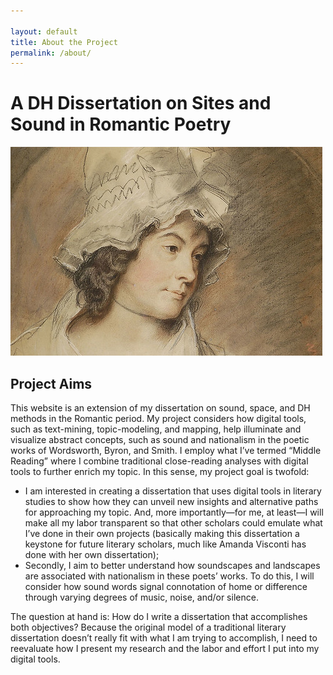 ```yaml
---

layout: default
title: About the Project
permalink: /about/
---
```

# A DH Dissertation on Sites and Sound in Romantic Poetry

![books](assets/images/Smith.jpg)
## Project Aims
This website is an extension of my dissertation on sound, space, and DH methods in the Romantic period. My project considers how digital tools, such as text-mining, topic-modeling, and mapping, help illuminate and visualize abstract concepts, such as sound and nationalism in the poetic works of Wordsworth, Byron, and Smith. I employ what I’ve termed “Middle Reading” where I combine traditional close-reading analyses with digital tools to further enrich my topic. 
In this sense, my project goal is twofold: 

   * I am interested in creating a dissertation that uses digital tools in literary studies to show how they can unveil new insights and alternative paths for approaching my topic. And, more importantly—for me, at least—I will make all my labor transparent so that other scholars could emulate what I’ve done in their own projects (basically making this dissertation a keystone for future literary scholars, much like Amanda Visconti has done with her own dissertation);
   * Secondly, I aim to better understand how soundscapes and landscapes are associated with nationalism in these poets’ works. To do this, I will consider how sound words signal connotation of home or difference through varying degrees of music, noise, and/or silence.
      
   The question at hand is: How do I write a dissertation that accomplishes both objectives? Because the original model of a traditional literary dissertation doesn’t really fit with what I am trying to accomplish, I need to reevaluate how I present my research and the labor and effort I put into my digital tools. 